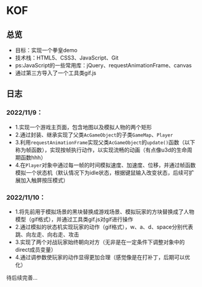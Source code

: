 # KOF

## 总览
* 目标：实现一个拳皇demo
* 技术栈：HTML5、CSS3、JavaScript、Git
* ps:JavaScript的一些常用库：jQuery、requestAnimationFrame、canvas
* 通过第三方导入了一个工具类gif.js

## 日志

### 2022/11/9：
* 1.实现一个游戏主页面，包含地图以及模拟人物的两个矩形
* 2.通过封装、继承实现了父类`AcGameObject`的子类`GameMap`、`Player`
* 3.利用`requestAnimationFrame`实现父类`AcGameObject`的`update()`函数（以下称为帧函数），实现按帧执行动作，以实现流畅的动画（有点像u3d的生命周期函数hhh）
* 4.在`Player`对象中通过每一帧的时间模拟速度、加速度、位移，并通过帧函数模拟一个状态机（默认情况下为idle状态，根据键鼠输入改变状态，后续可扩展加入触屏按压模式）

### 2022/11/10：
* 1.将先前用于模拟场景的黑块替换成游戏场景、模拟玩家的方块替换成了人物模型（gif格式），并通过工具类gif.js对gif进行操作
* 2.通过模拟的状态机实现玩家的动作（gif格式），w、a、d、space分别代表跳、向左走、向右走、攻击
* 3.实现了两个对战玩家始终朝向对方（无非是在一定条件下调整对象中的direct成员变量）
* 4.通过调参数使玩家的动作显得更加合理（感觉像是在打补丁，后期可以优化）



待后续完善...